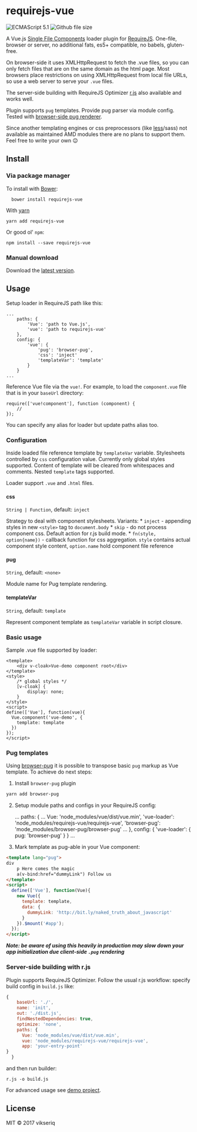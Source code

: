 # requirejs-vue

![ECMAScript 5.1](https://img.shields.io/badge/es-5-brightgreen.svg)
![Github file size](https://img.shields.io/github/size/vikseriq/requirejs-vue/requirejs-vue.js.svg)

A Vue.js [Single File Components](https://vuejs.org/v2/guide/single-file-components.html) loader plugin for
[RequireJS](https://github.com/requirejs/requirejs).
One-file, browser or server, no additional fats, es5+ compatible, no babels, gluten-free.

On browser-side it uses XMLHttpRequest to fetch the .vue files, so you can only fetch files
that are on the same domain as the html page. Most browsers place restrictions on using
XMLHttpRequest from local file URLs, so use a web server to serve your ```.vue``` files.

The server-side building with RequireJS Optimizer [r.js](https://github.com/requirejs/r.js) also available and works well.

Plugin supports `pug` templates. Provide pug parser via module config. Tested with [browser-side pug renderer](https://github.com/vikseriq/browser-pug).

Since another templating engines or css preprocessors (like [less](https://github.com/guybedford/require-less)/sass)
not available as maintained AMD modules there are no plans to support them. Feel free to write your own 😉

## Install <a name="install"></a>

### Via package manager

To install with [Bower](http://bower.io/):

```
  bower install requirejs-vue
```

With [yarn](https://github.com/yarnpkg/yarn)

```
yarn add requirejs-vue
```

Or good ol' ```npm```:
```
npm install --save requirejs-vue
```


### Manual download

Download the [latest version](https://rawgit.com/vikseriq/requirejs-vue/master/requirejs-vue.js).

## Usage <a name="usage"></a>

Setup loader in RequireJS path like this:

    ...
        paths: {
            'Vue': 'path to Vue.js',
            'vue': 'path to requirejs-vue'
        },
        config: {
            'vue': {
                'pug': 'browser-pug',
                'css': 'inject'
                'templateVar': 'template'
            }
        }
    ...


Reference Vue file via the ```vue!```.
For example, to load the `component.vue` file that is in your ```baseUrl``` directory:

    require(['vue!component'], function (component) {
		//
    });

You can specify any alias for loader but update paths alias too.


### Configuration

Inside loaded file reference template by `templateVar` variable.
Stylesheets controlled by `css` configuration value. Currently only global styles supported.
Content of template will be cleared from whitespaces and comments. Nested `template` tags supported.

Loader support ```.vue``` and ```.html``` files.


#### css
`String | Function`, default: `inject`

Strategy to deal with component stylesheets. Variants:
	* `inject` - appending styles in new `<style>` tag to `document.body`
	* `skip` - do not process component css. Default action for r.js build mode.
	* `fn(style, option{name})` - callback function for css aggregation. `style` contains actual component
		style content, `option.name` hold component file reference


#### pug
`String`, default: `<none>`

Module name for Pug template rendering.


#### templateVar
`String`, default: `template`

Represent component template as `templateVar` variable in script closure.


### Basic usage
Sample .vue file supported by loader:

```vue
<template>
    <div v-cloak>Vue-demo component root</div>
</template>
<style>
    /* global styles */
    [v-cloak] {
        display: none;
    }
</style>
<script>
define(['Vue'], function(vue){
  Vue.component('vue-demo', {
    template: template
  })
});
</script>
```

### Pug templates

Using [browser-pug](https://github.com/vikseriq/browser-pug) it is possible to transpose
basic `pug` markup as Vue template. To achieve do next steps:

1. Install ```browser-pug``` plugin

```bash
yarn add browser-pug
```

2. Setup module paths and configs in your RequireJS config:

	...
		paths: {
		...
			Vue: 'node_modules/vue/dist/vue.min',
        	'vue-loader': 'node_modules/requirejs-vue/requirejs-vue',
			'browser-pug': 'mode_modules/browser-pug/browser-pug'
		...
		},
		config: {
            'vue-loader': {
                pug: 'browser-pug'
            }
        }
    ...


3. Mark template as pug-able in your Vue component:

```html
<template lang="pug">
div
	p Here comes the magic
	a(v-bind:href="dummyLink") Follow us
</template>
<script>
  define(['Vue'], function(Vue){
    new Vue({
      template: template,
      data: {
        dummyLink: 'http://bit.ly/naked_truth_about_javascript'
      }
    }).$mount('#app');
  });
</script>
```

***Note: be aware of using this heavily in production may slow down your app initialization due client-side `.pug` rendering***

### Server-side building with r.js

Plugin supports RequireJS Optimizer. Follow the usual r.js workflow: specify build config in ```build.js``` like:

```js
{
	baseUrl: './',
	name: 'init',
	out: './dist.js',
	findNestedDependencies: true,
	optimize: 'none',
	paths: {
	  Vue: 'node_modules/vue/dist/vue.min',
	  vue: 'node_modules/requirejs-vue/requirejs-vue',
	  app: 'your-entry-point'
}
  }
```

and then run builder:

```
r.js -o build.js
```

For advanced usage see [demo project](/demo/).

## License

MIT &copy; 2017 vikseriq